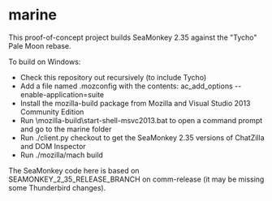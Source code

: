 marine
======

This proof-of-concept project builds SeaMonkey 2.35 against the "Tycho" Pale Moon rebase.

To build on Windows:
* Check this repository out recursively (to include Tycho)
* Add a file named .mozconfig with the contents: ac_add_options --enable-application=suite
* Install the mozilla-build package from Mozilla and Visual Studio 2013 Community Edition
* Run \mozilla-build\start-shell-msvc2013.bat to open a command prompt and go to the marine folder
* Run ./client.py checkout to get the SeaMonkey 2.35 versions of ChatZilla and DOM Inspector
* Run ./mozilla/mach build

The SeaMonkey code here is based on SEAMONKEY_2_35_RELEASE_BRANCH on comm-release (it may be missing some Thunderbird changes).
